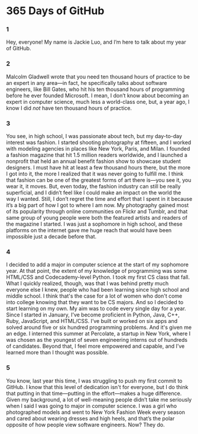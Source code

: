 # 365 Days of GitHub

### 1
Hey, everyone! My name is Jackie Luo, and I’m here to talk about my year of GitHub.

### 2
Malcolm Gladwell wrote that you need ten thousand hours of practice to be an expert in any area—in fact, he specifically talks about software engineers, like Bill Gates, who hit his ten thousand hours of programming before he ever founded Microsoft. I mean, I don’t know about becoming an expert in computer science, much less a world-class one, but, a year ago, I know I did *not* have ten thousand hours of practice.

### 3
You see, in high school, I was passionate about tech, but my day-to-day interest was fashion. I started shooting photography at fifteen, and I worked with modeling agencies in places like New York, Paris, and Milan. I founded a fashion magazine that hit 1.5 million readers worldwide, and I launched a nonprofit that held an annual benefit fashion show to showcase student designers. I must have hit at least a few thousand hours there, but the more I got into it, the more I realized that it was never going to fulfill me. I think that fashion can be one of the greatest forms of art there is—you see it, you wear it, it moves. But, even today, the fashion industry can still be really superficial, and I didn’t feel like I could make an impact on the world the way I wanted. Still, I don’t regret the time and effort that I spent in it because it’s a big part of how I got to where I am now. My photography gained most of its popularity through online communities on Flickr and Tumblr, and that same group of young people were both the featured artists and readers of the magazine I started. I was just a sophomore in high school, and these platforms on the internet gave me huge reach that would have been impossible just a decade before that.

### 4
I decided to add a major in computer science at the start of my sophomore year. At that point, the extent of my knowledge of programming was some HTML/CSS and Codecademy-level Python. I took my first CS class that fall. What I quickly realized, though, was that I was behind pretty much everyone else I knew, people who had been learning since high school and middle school. I think that's the case for a lot of women who don't come into college knowing that they want to be CS majors. And so I decided to start learning on my own. My aim was to code every single day for a year. Since I started in January, I’ve become proficient in Python, Java, C++, Ruby, JavaScript, and HTML/CSS. I’ve built or worked on six apps and solved around five or six hundred programming problems. And it's given me an edge. I interned this summer at Percolate, a startup in New York, where I was chosen as the youngest of seven engineering interns out of hundreds of candidates. Beyond that, I feel more empowered and capable, and I’ve learned more than I thought was possible.

### 5
You know, last year this time, I was struggling to push my first commit to GitHub. I know that this level of dedication isn't for everyone, but I do think that putting in that time—putting in the effort—makes a huge difference. Given my background, a lot of well-meaning people didn’t take me seriously when I said I was going to major in computer science. I was a girl who photographed models and went to New York Fashion Week every season and cared about wearing dresses and high heels, and that’s the polar opposite of how people view software engineers. Now? They do.
